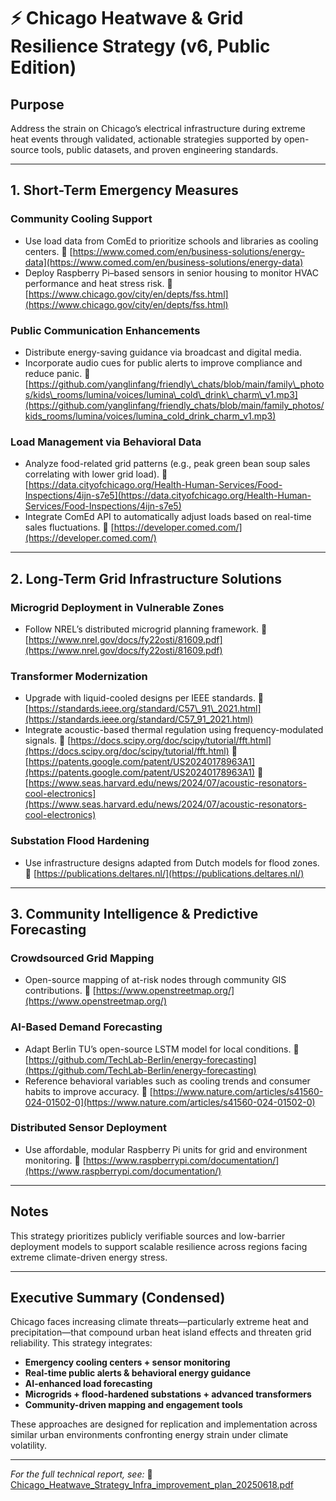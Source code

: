 # ⚡️ Chicago Heatwave & Grid Resilience Strategy (v6, Public Edition)

## Purpose

Address the strain on Chicago’s electrical infrastructure during extreme heat events through validated, actionable strategies supported by open-source tools, public datasets, and proven engineering standards.

---

## 1. Short-Term Emergency Measures

### Community Cooling Support

* Use load data from ComEd to prioritize schools and libraries as cooling centers.
  🔗 [https://www.comed.com/en/business-solutions/energy-data](https://www.comed.com/en/business-solutions/energy-data)
* Deploy Raspberry Pi–based sensors in senior housing to monitor HVAC performance and heat stress risk.
  🔗 [https://www.chicago.gov/city/en/depts/fss.html](https://www.chicago.gov/city/en/depts/fss.html)

### Public Communication Enhancements

* Distribute energy-saving guidance via broadcast and digital media.
* Incorporate audio cues for public alerts to improve compliance and reduce panic.
  🔗 [https://github.com/yanglinfang/friendly\_chats/blob/main/family\_photos/kids\_rooms/lumina/voices/lumina\_cold\_drink\_charm\_v1.mp3](https://github.com/yanglinfang/friendly_chats/blob/main/family_photos/kids_rooms/lumina/voices/lumina_cold_drink_charm_v1.mp3)

### Load Management via Behavioral Data

* Analyze food-related grid patterns (e.g., peak green bean soup sales correlating with lower grid load).
  🔗 [https://data.cityofchicago.org/Health-Human-Services/Food-Inspections/4ijn-s7e5](https://data.cityofchicago.org/Health-Human-Services/Food-Inspections/4ijn-s7e5)
* Integrate ComEd API to automatically adjust loads based on real-time sales fluctuations.
  🔗 [https://developer.comed.com/](https://developer.comed.com/)

---

## 2. Long-Term Grid Infrastructure Solutions

### Microgrid Deployment in Vulnerable Zones

* Follow NREL’s distributed microgrid planning framework.
  🔗 [https://www.nrel.gov/docs/fy22osti/81609.pdf](https://www.nrel.gov/docs/fy22osti/81609.pdf)

### Transformer Modernization

* Upgrade with liquid-cooled designs per IEEE standards.
  🔗 [https://standards.ieee.org/standard/C57\_91\_2021.html](https://standards.ieee.org/standard/C57_91_2021.html)
* Integrate acoustic-based thermal regulation using frequency-modulated signals.
  🔗 [https://docs.scipy.org/doc/scipy/tutorial/fft.html](https://docs.scipy.org/doc/scipy/tutorial/fft.html)
  🔗 [https://patents.google.com/patent/US20240178963A1](https://patents.google.com/patent/US20240178963A1)
  🔗 [https://www.seas.harvard.edu/news/2024/07/acoustic-resonators-cool-electronics](https://www.seas.harvard.edu/news/2024/07/acoustic-resonators-cool-electronics)

### Substation Flood Hardening

* Use infrastructure designs adapted from Dutch models for flood zones.
  🔗 [https://publications.deltares.nl/](https://publications.deltares.nl/)

---

## 3. Community Intelligence & Predictive Forecasting

### Crowdsourced Grid Mapping

* Open-source mapping of at-risk nodes through community GIS contributions.
  🔗 [https://www.openstreetmap.org/](https://www.openstreetmap.org/)

### AI-Based Demand Forecasting

* Adapt Berlin TU’s open-source LSTM model for local conditions.
  🔗 [https://github.com/TechLab-Berlin/energy-forecasting](https://github.com/TechLab-Berlin/energy-forecasting)
* Reference behavioral variables such as cooling trends and consumer habits to improve accuracy.
  🔗 [https://www.nature.com/articles/s41560-024-01502-0](https://www.nature.com/articles/s41560-024-01502-0)

### Distributed Sensor Deployment

* Use affordable, modular Raspberry Pi units for grid and environment monitoring.
  🔗 [https://www.raspberrypi.com/documentation/](https://www.raspberrypi.com/documentation/)

---

## Notes

This strategy prioritizes publicly verifiable sources and low-barrier deployment models to support scalable resilience across regions facing extreme climate-driven energy stress.

---

## Executive Summary (Condensed)

Chicago faces increasing climate threats—particularly extreme heat and precipitation—that compound urban heat island effects and threaten grid reliability. This strategy integrates:

* **Emergency cooling centers + sensor monitoring**
* **Real-time public alerts & behavioral energy guidance**
* **AI-enhanced load forecasting**
* **Microgrids + flood-hardened substations + advanced transformers**
* **Community-driven mapping and engagement tools**

These approaches are designed for replication and implementation across similar urban environments confronting energy strain under climate volatility.

---

*For the full technical report, see:*
📄 [Chicago\_Heatwave\_Strategy\_Infra\_improvement\_plan\_20250618.pdf](https://github.com/yanglinfang/research_chats/blob/main/climate_science/heatwave/Chicago_Heatwave_Strategy_Infra_improvement_plan_20250618.pdf)
